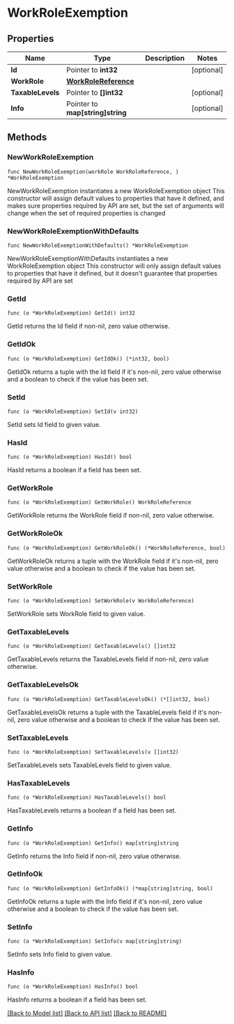 # WorkRoleExemption

## Properties

Name | Type | Description | Notes
------------ | ------------- | ------------- | -------------
**Id** | Pointer to **int32** |  | [optional] 
**WorkRole** | [**WorkRoleReference**](WorkRoleReference.md) |  | 
**TaxableLevels** | Pointer to **[]int32** |  | [optional] 
**Info** | Pointer to **map[string]string** |  | [optional] 

## Methods

### NewWorkRoleExemption

`func NewWorkRoleExemption(workRole WorkRoleReference, ) *WorkRoleExemption`

NewWorkRoleExemption instantiates a new WorkRoleExemption object
This constructor will assign default values to properties that have it defined,
and makes sure properties required by API are set, but the set of arguments
will change when the set of required properties is changed

### NewWorkRoleExemptionWithDefaults

`func NewWorkRoleExemptionWithDefaults() *WorkRoleExemption`

NewWorkRoleExemptionWithDefaults instantiates a new WorkRoleExemption object
This constructor will only assign default values to properties that have it defined,
but it doesn't guarantee that properties required by API are set

### GetId

`func (o *WorkRoleExemption) GetId() int32`

GetId returns the Id field if non-nil, zero value otherwise.

### GetIdOk

`func (o *WorkRoleExemption) GetIdOk() (*int32, bool)`

GetIdOk returns a tuple with the Id field if it's non-nil, zero value otherwise
and a boolean to check if the value has been set.

### SetId

`func (o *WorkRoleExemption) SetId(v int32)`

SetId sets Id field to given value.

### HasId

`func (o *WorkRoleExemption) HasId() bool`

HasId returns a boolean if a field has been set.

### GetWorkRole

`func (o *WorkRoleExemption) GetWorkRole() WorkRoleReference`

GetWorkRole returns the WorkRole field if non-nil, zero value otherwise.

### GetWorkRoleOk

`func (o *WorkRoleExemption) GetWorkRoleOk() (*WorkRoleReference, bool)`

GetWorkRoleOk returns a tuple with the WorkRole field if it's non-nil, zero value otherwise
and a boolean to check if the value has been set.

### SetWorkRole

`func (o *WorkRoleExemption) SetWorkRole(v WorkRoleReference)`

SetWorkRole sets WorkRole field to given value.


### GetTaxableLevels

`func (o *WorkRoleExemption) GetTaxableLevels() []int32`

GetTaxableLevels returns the TaxableLevels field if non-nil, zero value otherwise.

### GetTaxableLevelsOk

`func (o *WorkRoleExemption) GetTaxableLevelsOk() (*[]int32, bool)`

GetTaxableLevelsOk returns a tuple with the TaxableLevels field if it's non-nil, zero value otherwise
and a boolean to check if the value has been set.

### SetTaxableLevels

`func (o *WorkRoleExemption) SetTaxableLevels(v []int32)`

SetTaxableLevels sets TaxableLevels field to given value.

### HasTaxableLevels

`func (o *WorkRoleExemption) HasTaxableLevels() bool`

HasTaxableLevels returns a boolean if a field has been set.

### GetInfo

`func (o *WorkRoleExemption) GetInfo() map[string]string`

GetInfo returns the Info field if non-nil, zero value otherwise.

### GetInfoOk

`func (o *WorkRoleExemption) GetInfoOk() (*map[string]string, bool)`

GetInfoOk returns a tuple with the Info field if it's non-nil, zero value otherwise
and a boolean to check if the value has been set.

### SetInfo

`func (o *WorkRoleExemption) SetInfo(v map[string]string)`

SetInfo sets Info field to given value.

### HasInfo

`func (o *WorkRoleExemption) HasInfo() bool`

HasInfo returns a boolean if a field has been set.


[[Back to Model list]](../README.md#documentation-for-models) [[Back to API list]](../README.md#documentation-for-api-endpoints) [[Back to README]](../README.md)


